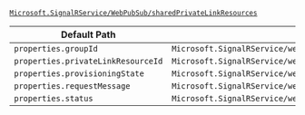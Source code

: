 [`Microsoft.SignalRService/WebPubSub/sharedPrivateLinkResources`](https://docs.microsoft.com/en-us/azure/templates/microsoft.signalrservice/webpubsub/sharedprivatelinkresources)

| Default Path | Alias |
|---|---|
| `properties.groupId` | `Microsoft.SignalRService/webPubSub/sharedPrivateLinkResources/groupId` |
| `properties.privateLinkResourceId` | `Microsoft.SignalRService/webPubSub/sharedPrivateLinkResources/privateLinkResourceId` |
| `properties.provisioningState` | `Microsoft.SignalRService/webPubSub/sharedPrivateLinkResources/provisioningState` |
| `properties.requestMessage` | `Microsoft.SignalRService/webPubSub/sharedPrivateLinkResources/requestMessage` |
| `properties.status` | `Microsoft.SignalRService/webPubSub/sharedPrivateLinkResources/status` |

